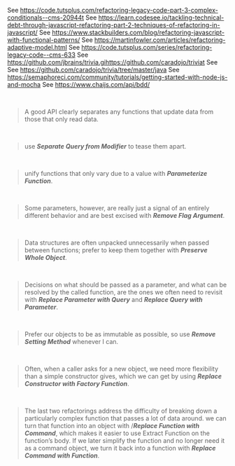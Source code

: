 

See https://code.tutsplus.com/refactoring-legacy-code-part-3-complex-conditionals--cms-20944t
See https://learn.codesee.io/tackling-technical-debt-through-javascript-refactoring-part-2-techniques-of-refactoring-in-javascript/
See https://www.stackbuilders.com/blog/refactoring-javascript-with-functional-patterns/
See https://martinfowler.com/articles/refactoring-adaptive-model.html
See https://code.tutsplus.com/series/refactoring-legacy-code--cms-633
See https://github.com/jbrains/trivia.gihttps://github.com/caradojo/triviat
See 
See https://github.com/caradojo/trivia/tree/master/java
See https://semaphoreci.com/community/tutorials/getting-started-with-node-js-and-mocha
See https://www.chaijs.com/api/bdd/

</br>

> A good API clearly separates any functions that update data from those that only read data.

</br>

> use ***Separate Query from Modifier*** to tease them apart.

</br>

> unify functions that only vary due to a value with ***Parameterize Function***.

</br>

> Some parameters, however, are really just a signal of an entirely different behavior and are best excised with ***Remove Flag Argument***.

</br>

> Data structures are often unpacked unnecessarily when passed between functions; prefer to keep them together with ***Preserve Whole Object***.

</br>

> Decisions on what should be passed as a parameter, and what can be resolved by the called function, are the ones we often need to revisit with ***Replace Parameter with Query*** and ***Replace Query with Parameter***.

</br>

> Prefer our objects to be as immutable as possible, so use ***Remove Setting Method*** whenever I can.

</br>

> Often, when a caller asks for a new object, we need more flexibility than a simple constructor gives, which we can get by using ***Replace Constructor with Factory Function***.

</br>

> The last two refactorings address the difficulty of breaking down a particularly complex function that passes a lot of data around. we can turn that function into an object with /***Replace Function with Command***, which makes it easier to use Extract Function on the function’s body. If we later simplify the function and no longer need it as a command object, we turn it back into a function with ***Replace Command with Function***.

</br>

